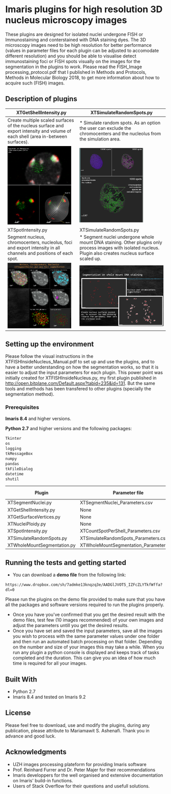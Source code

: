 # Imaris plugins for high resolution 3D nucleus microscopy images 

These plugins are designed for isolated nuclei undergone FISH or Immunostaining and conterstained with DNA staining dyes. The 3D microscopy images need to be high resolution for better performance (values in parameter files for each plugin can be adjusted to accomodate different resolution) and you should be able to visualise detect immunostaining foci or FISH spots visually on the images for the segmentation in the plugins to work. 
Please read the FISH_Image processing_protocol.pdf that I published in Methods and Protocols, Methods in Molecular Biology 2018, to get more information about how to acquire such (FISH) images.

## Description of plugins

XTGetShellIntensity.py  | XTSimulateRandomSpots.py
------------- | -------------
Create multiple scaled surfaces of the nucleus surface and export intensity and volume of each shell (area in-between surfaces).  | * Simulate random spots. As an option the user can exclude the chromocenters and the nucleolus from the simulation area.
<img src="XTGetShellIntensity_snapshot.png" alt="image not found" width="200px"/>  | <img src="XTSimulateRandomSpots_snapshots.png" alt="image not found" width="200px"/>
XTSpotIntensity.py  | XTSimulateRandomSpots.py
Segment nucleus, chromocenters, nucleolus, foci and export intensity in all channels and positions of each spot.  | * Segment nuclei undergone whole mount DNA staining. Other plugins only process images with isolated nucleus. Plugin also creates nucleus surface scaled up.
<img src="XTSpotIntensity_snapshot.png" alt="image not found" width="200px"/>  | <img src="XTWholeMountSegmentation_snapshot.png" alt="image not found" width="400px"/>

## Setting up the  environment
Please follow the visual instructions in the XTFISHInsideNucleus_Manual.pdf to set up and use the plugins, and to have a better understanding on how the segmentation works, so that it is easier to adjust the input parameters for each plugin. This power point was initially created for XTFISHInsideNucleus.py, my first plugin published in http://open.bitplane.com/Default.aspx?tabid=235&id=131. But the same tools and methods has been transfered to other plugins (specially the segmentation method). 

### Prerequisites

<b>Imaris 8.4</b> and higher versions. 

<b>Python 2.7</b> and higher versions and the following packages:
```
Tkinter
os
logging
tkMessageBox
numpy
pandas
tkFileDialog
datetime
shutil 

```

Plugin  | Parameter file  | Import module from this repository
------------- | ------------- | -------------
XTSegmentNuclei.py  | XTSegmentNuclei_Parameters.csv  | None
XTGetShellIntensity.py  | None  | None
XTGetSurfaceVertices.py  | None  | None
XTNucleiPloidy.py  | None  | None
XTSpotIntensity.py  | XTCountSpotPerShell_Parameters.csv  | XTSegmentNuclei.py
XTSimulateRandomSpots.py  | XTSimulateRandomSpots_Parameters.csv  | XTSegmentNuclei.py
XTWholeMountSegmentation.py  | XTWholeMountSegmentation_Parameters.csv  | XTSegmentNuclei.py


## Running the tests and getting started

* You can download a <b>demo file</b> from the following link: 
```
https://www.dropbox.com/sh/7admke13knqzq3e/AADGlJVOT5_IZFcZLYTkfWffa?dl=0

```
Please run the plugins on the demo file provided to make sure that you have all the packages and software versions required to run the plugins properly. 
* Once you have you've confirmed that you get the desired result with the demo files, test few (10 images recommended) of your own images and adjust the parameters untill you get the desired results. 
* Once you have set and saved the input parameters, save all the images you wish to process with the same parameter values under one folder and then run an automated batch processing on that folder. Depending on the number and size of your images this may take a while. When you run any plugin a python console is displayed and keeps track of tasks completed and the duration. This can give you an idea of how much time is required for all your images.

## Built With

* Python 2.7
* Imaris 8.4 and tested on Imaris 9.2

## License

Please feel free to download, use and modify the plugins, during any publication, please attribute to Mariamawit S. Ashenafi. Thank you in advance and good luck.

## Acknowledgments

* UZH images processing plateform for providing Imaris software
* Prof. Reinhard Furrer and Dr. Peter Majer for their recommendations
* Imaris developpers for the well organised and extensive documentation on Imaris' build-in functions.
* Users of Stack Overflow for their questions and usefull solutions.
